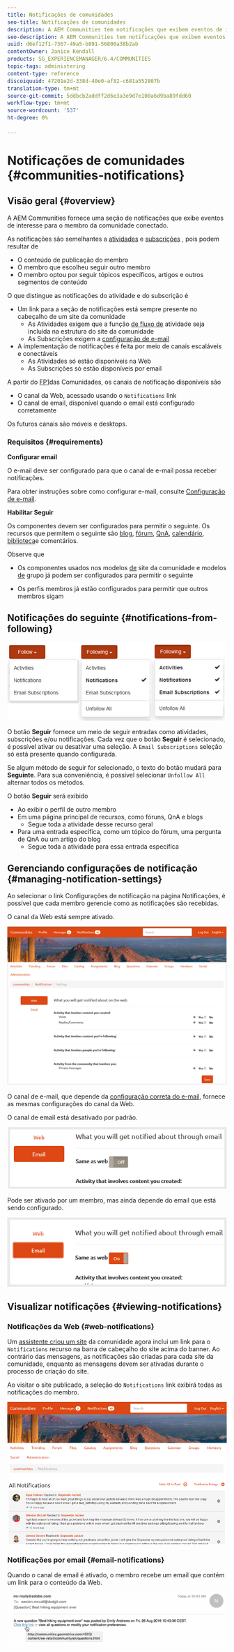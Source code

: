 ```yaml
---
title: Notificações de comunidades
seo-title: Notificações de comunidades
description: A AEM Communities tem notificações que exibem eventos de interesse para o membro da comunidade conectado
seo-description: A AEM Communities tem notificações que exibem eventos de interesse para o membro da comunidade conectado
uuid: d6ef12f1-7367-49a5-b891-56800a38b2ab
contentOwner: Janice Kendall
products: SG_EXPERIENCEMANAGER/6.4/COMMUNITIES
topic-tags: administering
content-type: reference
discoiquuid: 47201e2d-338d-40e0-af82-c681a552807b
translation-type: tm+mt
source-git-commit: 5ddbcb2addff2d6e3a3e9d7e100a6d9ba89fdd60
workflow-type: tm+mt
source-wordcount: '537'
ht-degree: 0%

---
```



# Notificações de comunidades {#communities-notifications}

## Visão geral {#overview}

A AEM Communities fornece uma seção de notificações que exibe eventos de interesse para o membro da comunidade conectado.

As notificações são semelhantes a [atividades](essentials-activities.md) e [subscrições](subscriptions.md) , pois podem resultar de

* O conteúdo de publicação do membro
* O membro que escolheu seguir outro membro
* O membro optou por seguir tópicos específicos, artigos e outros segmentos de conteúdo

O que distingue as notificações do atividade e do subscrição é

* Um link para a seção de notificações está sempre presente no cabeçalho de um site da comunidade
   * As Atividades exigem que a função [de fluxo de](functions.md#activity-stream-function) atividade seja incluída na estrutura do site da comunidade
   * As Subscrições exigem a [configuração de e-mail](email.md)
* A implementação de notificações é feita por meio de canais escaláveis e conectáveis
   * As Atividades só estão disponíveis na Web
   * As Subscrições só estão disponíveis por email

A partir do [FP1](deploy-communities.md#latestfeaturepack)das Comunidades, os canais de notificação disponíveis são

* O canal da Web, acessado usando o `Notifications` link
* O canal de email, disponível quando o email está configurado corretamente

Os futuros canais são móveis e desktops.

### Requisitos {#requirements}

**Configurar email**

O e-mail deve ser configurado para que o canal de e-mail possa receber notificações.

Para obter instruções sobre como configurar e-mail, consulte [Configuração de e-mail](analytics.md).

**Habilitar Seguir**

Os componentes devem ser configurados para permitir o seguinte. Os recursos que permitem o seguinte são [blog](blog-feature.md), [fórum](forum.md), [QnA](working-with-qna.md), [calendário](calendar.md), [biblioteca](file-library.md)[](comments.md)e comentários.

Observe que

* Os componentes usados nos modelos [de](sites.md) site da comunidade e modelos [de](tools-groups.md) grupo já podem ser configurados para permitir o seguinte

* Os perfis membros já estão configurados para permitir que outros membros sigam

## Notificações do seguinte {#notifications-from-following}

![chlimage_1-254](assets/chlimage_1-254.png)

O botão **Seguir** fornece um meio de seguir entradas como atividades, subscrições e/ou notificações. Cada vez que o botão **Seguir** é selecionado, é possível ativar ou desativar uma seleção. A `Email Subscriptions` seleção só está presente quando configurada.

Se algum método de seguir for selecionado, o texto do botão mudará para **Seguinte**. Para sua conveniência, é possível selecionar `Unfollow All` alternar todos os métodos.

O botão **Seguir** será exibido

* Ao exibir o perfil de outro membro
* Em uma página principal de recursos, como fóruns, QnA e blogs
   * Segue toda a atividade desse recurso geral
* Para uma entrada específica, como um tópico do fórum, uma pergunta de QnA ou um artigo do blog
   * Segue toda a atividade para essa entrada específica

## Gerenciando configurações de notificação {#managing-notification-settings}

Ao selecionar o link Configurações de notificação na página Notificações, é possível que cada membro gerencie como as notificações são recebidas.

O canal da Web está sempre ativado.

![chlimage_1-255](assets/chlimage_1-255.png)

O canal de e-mail, que depende da [configuração correta do e-mail](email.md), fornece as mesmas configurações do canal da Web.

O canal de email está desativado por padrão.

![chlimage_1-256](assets/chlimage_1-256.png)

Pode ser ativado por um membro, mas ainda depende do email que está sendo configurado.

![chlimage_1-257](assets/chlimage_1-257.png)

## Visualizar notificações {#viewing-notifications}

### Notificações da Web {#web-notifications}

Um [assistente criou um site](sites-console.md) da comunidade agora inclui um link para o `Notifications` recurso na barra de cabeçalho do site acima do banner. Ao contrário das mensagens, as notificações são criadas para cada site da comunidade, enquanto as mensagens devem ser ativadas durante o processo de criação do site.

Ao visitar o site publicado, a seleção do `Notifications` link exibirá todas as notificações do membro.

![chlimage_1-258](assets/chlimage_1-258.png)

### Notificações por email {#email-notifications}

Quando o canal de email é ativado, o membro recebe um email que contém um link para o conteúdo da Web.

![chlimage_1-259](assets/chlimage_1-259.png)


